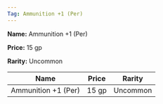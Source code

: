 ```yaml
---
Tag: Ammunition +1 (Per)
---
```


**Name:** Ammunition +1 (Per)

**Price:** 15 gp

**Rarity:** Uncommon

| Name     | Price     | Rarity     |
| -------- | --------- | ---------- |
| Ammunition +1 (Per) | 15 gp | Uncommon |
